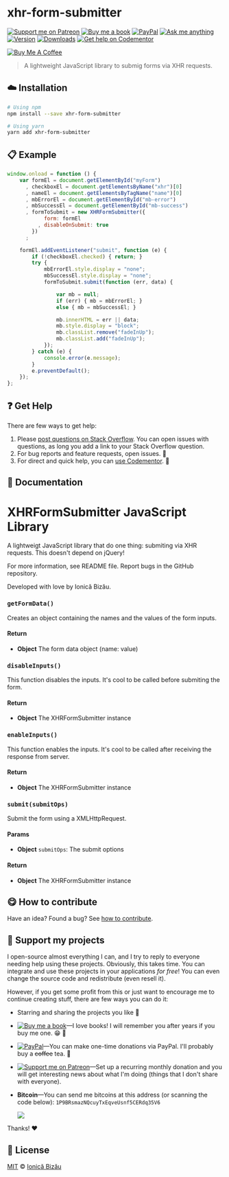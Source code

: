 <!-- Please do not edit this file. Edit the `blah` field in the `package.json` instead. If in doubt, open an issue. -->


















# xhr-form-submitter

 [![Support me on Patreon][badge_patreon]][patreon] [![Buy me a book][badge_amazon]][amazon] [![PayPal][badge_paypal_donate]][paypal-donations] [![Ask me anything](https://img.shields.io/badge/ask%20me-anything-1abc9c.svg)](https://github.com/IonicaBizau/ama) [![Version](https://img.shields.io/npm/v/xhr-form-submitter.svg)](https://www.npmjs.com/package/xhr-form-submitter) [![Downloads](https://img.shields.io/npm/dt/xhr-form-submitter.svg)](https://www.npmjs.com/package/xhr-form-submitter) [![Get help on Codementor](https://cdn.codementor.io/badges/get_help_github.svg)](https://www.codementor.io/johnnyb?utm_source=github&utm_medium=button&utm_term=johnnyb&utm_campaign=github)

<a href="https://www.buymeacoffee.com/H96WwChMy" target="_blank"><img src="https://www.buymeacoffee.com/assets/img/custom_images/yellow_img.png" alt="Buy Me A Coffee"></a>







> A lightweight JavaScript library to submig forms via XHR requests.

















## :cloud: Installation

```sh
# Using npm
npm install --save xhr-form-submitter

# Using yarn
yarn add xhr-form-submitter
```













## :clipboard: Example



```js
window.onload = function () {
    var formEl = document.getElementById("myForm")
      , checkboxEl = document.getElementsByName("xhr")[0]
      , nameEl = document.getElementsByTagName("name")[0]
      , mbErrorEl = document.getElementById("mb-error")
      , mbSuccessEl = document.getElementById("mb-success")
      , formToSubmit = new XHRFormSubmitter({
            form: formEl
          , disableOnSubmit: true
        })
      ;

    formEl.addEventListener("submit", function (e) {
        if (!checkboxEl.checked) { return; }
        try {
            mbErrorEl.style.display = "none";
            mbSuccessEl.style.display = "none";
            formToSubmit.submit(function (err, data) {

                var mb = null;
                if (err) { mb = mbErrorEl; }
                else { mb = mbSuccessEl; }

                mb.innerHTML = err || data;
                mb.style.display = "block";
                mb.classList.remove("fadeInUp");
                mb.classList.add("fadeInUp");
            });
        } catch (e) {
            console.error(e.message);
        }
        e.preventDefault();
    });
};
```











## :question: Get Help

There are few ways to get help:



 1. Please [post questions on Stack Overflow](https://stackoverflow.com/questions/ask). You can open issues with questions, as long you add a link to your Stack Overflow question.
 2. For bug reports and feature requests, open issues. :bug:
 3. For direct and quick help, you can [use Codementor](https://www.codementor.io/johnnyb). :rocket:





## :memo: Documentation


XHRFormSubmitter JavaScript Library
===================================
A lightweigt JavaScript library that do one thing: submiting via XHR
requests. This doesn't depend on jQuery!

For more information, see README file.
Report bugs in the GitHub repository.

Developed with love by Ionică Bizău.

### `getFormData()`
Creates an object containing the names and the values of the form
inputs.

#### Return
- **Object** The form data object (name: value)

### `disableInputs()`
This function disables the inputs. It's cool to be called before
submiting the form.

#### Return
- **Object** The XHRFormSubmitter instance

### `enableInputs()`
This function enables the inputs. It's cool to be called after
receiving the response from server.

#### Return
- **Object** The XHRFormSubmitter instance

### `submit(submitOps)`
Submit the form using a XMLHttpRequest.

#### Params

- **Object** `submitOps`: The submit options

#### Return
- **Object** The XHRFormSubmitter instance














## :yum: How to contribute
Have an idea? Found a bug? See [how to contribute][contributing].


## :sparkling_heart: Support my projects
I open-source almost everything I can, and I try to reply to everyone needing help using these projects. Obviously,
this takes time. You can integrate and use these projects in your applications *for free*! You can even change the source code and redistribute (even resell it).

However, if you get some profit from this or just want to encourage me to continue creating stuff, there are few ways you can do it:


 - Starring and sharing the projects you like :rocket:
 - [![Buy me a book][badge_amazon]][amazon]—I love books! I will remember you after years if you buy me one. :grin: :book:
 - [![PayPal][badge_paypal]][paypal-donations]—You can make one-time donations via PayPal. I'll probably buy a ~~coffee~~ tea. :tea:
 - [![Support me on Patreon][badge_patreon]][patreon]—Set up a recurring monthly donation and you will get interesting news about what I'm doing (things that I don't share with everyone).
 - **Bitcoin**—You can send me bitcoins at this address (or scanning the code below): `1P9BRsmazNQcuyTxEqveUsnf5CERdq35V6`

    ![](https://i.imgur.com/z6OQI95.png)


Thanks! :heart:
























## :scroll: License

[MIT][license] © [Ionică Bizău][website]






[license]: /LICENSE
[website]: https://ionicabizau.net
[contributing]: /CONTRIBUTING.md
[docs]: /DOCUMENTATION.md
[badge_patreon]: https://ionicabizau.github.io/badges/patreon.svg
[badge_amazon]: https://ionicabizau.github.io/badges/amazon.svg
[badge_paypal]: https://ionicabizau.github.io/badges/paypal.svg
[badge_paypal_donate]: https://ionicabizau.github.io/badges/paypal_donate.svg
[patreon]: https://www.patreon.com/ionicabizau
[amazon]: http://amzn.eu/hRo9sIZ
[paypal-donations]: https://www.paypal.com/cgi-bin/webscr?cmd=_s-xclick&hosted_button_id=RVXDDLKKLQRJW
